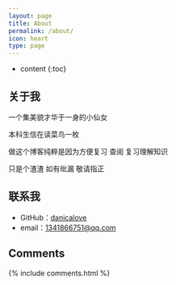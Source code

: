 ```yaml
---
layout: page
title: About
permalink: /about/
icon: heart
type: page
---
```


* content
{:toc}

## 关于我


一个集美貌才华于一身的小仙女

本科生信在读菜鸟一枚

做这个博客纯粹是因为方便复习 查阅 复习理解知识

只是个渣渣 如有纰漏 敬请指正


## 联系我

* GitHub：[danicalove](https://github.com/danicalove)
* email：1341866751@qq.com



## Comments

{% include comments.html %}

